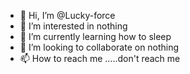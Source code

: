 - 👋 Hi, I’m @Lucky-force
- 👀 I’m interested in nothing
- 🌱 I’m currently learning how to sleep
- 💞️ I’m looking to collaborate on nothing
- 📫 How to reach me .....don't reach me

<!---
Lucky-force/Lucky-force is a ✨ special ✨ repository because its `README.md` (this file) appears on your GitHub profile.
You can click the Preview link to take a look at your changes.
--->
